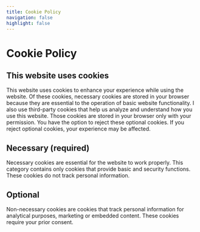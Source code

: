```yaml
---
title: Cookie Policy
navigation: false
highlight: false
---
```

# Cookie Policy

## This website uses cookies

This website uses cookies to enhance your experience while using the website. Of these cookies, necessary cookies are stored in your browser because they are essential to the operation of basic website functionality. I also use third-party cookies that help us analyze and understand how you use this website. Those cookies are stored in your browser only with your permission. You have the option to reject these optional cookies. If you reject optional cookies, your experience may be affected. 

## Necessary (required)

Necessary cookies are essential for the website to work properly. This category contains only cookies that provide basic and security functions. These cookies do not track personal information.

## Optional

Non-necessary cookies are cookies that track personal information for analytical purposes, marketing or embedded content. These cookies require your prior consent.
